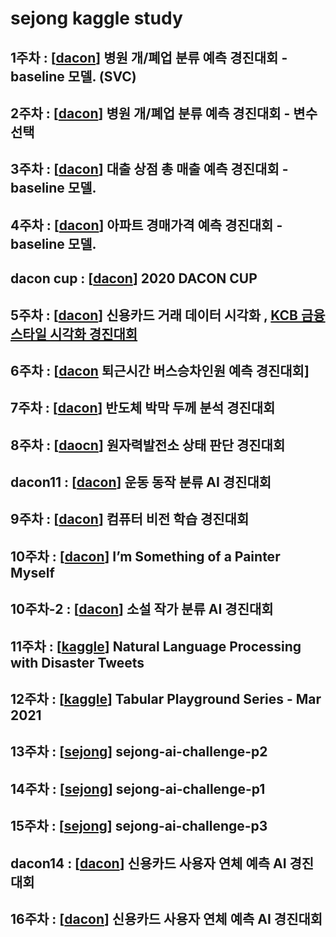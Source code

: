 # sejong kaggle study

## 1주차 : [[dacon](https://dacon.io/competitions/official/9565/overview/)] 병원 개/폐업 분류 예측 경진대회 - baseline 모델. (SVC)

## 2주차 : [[dacon](https://dacon.io/competitions/official/9565/overview/)] 병원 개/폐업 분류 예측 경진대회 - 변수 선택

## 3주차 : [[dacon](https://dacon.io/competitions/official/136/overview/)] 대출 상점 총 매출 예측 경진대회 - baseline 모델.

## 4주차 : [[dacon](https://dacon.io/competitions/official/17801/overview/)] 아파트 경매가격 예측 경진대회 - baseline 모델.

## dacon cup : [[dacon](https://dacon.io/competitions/official/235683/overview/)] 2020 DACON CUP

## 5주차 : [[dacon](https://dacon.io/competitions/official/42473/overview/)] 신용카드 거래 데이터 시각화 , [KCB 금융스타일 시각화 경진대회](https://dacon.io/competitions/official/82407/overview/)

## 6주차 : [[dacon](https://dacon.io/competitions/official/229255/overview/) 퇴근시간 버스승차인원 예측 경진대회]

## 7주차 : [[dacon](https://dacon.io/competitions/official/235554/overview/)] 반도체 박막 두께 분석 경진대회

## 8주차 : [[daocn](https://dacon.io/competitions/official/235551/overview/)] 원자력발전소 상태 판단 경진대회

## dacon11 : [[dacon](https://dacon.io/competitions/official/235689/overview/)] 운동 동작 분류 AI 경진대회

## 9주차 : [[dacon](https://dacon.io/competitions/official/235626/overview/)] 컴퓨터 비전 학습 경진대회

## 10주차 : [[dacon](https://www.kaggle.com/c/gan-getting-started/overview)] I’m Something of a Painter Myself

## 10주차-2 : [[dacon](https://dacon.io/competitions/official/235670/overview/)] 소설 작가 분류 AI 경진대회

## 11주차 : [[kaggle](https://www.kaggle.com/c/nlp-getting-started/overview)] Natural Language Processing with Disaster Tweets  

## 12주차 : [[kaggle](https://www.kaggle.com/c/tabular-playground-series-mar-2021)] Tabular Playground Series - Mar 2021

## 13주차 : [[sejong](https://www.kaggle.com/c/sejong-ai-challenge-p2)] sejong-ai-challenge-p2 

## 14주차 : [[sejong](https://www.kaggle.com/c/sejong-ai-challenge-p1)] sejong-ai-challenge-p1

## 15주차 : [[sejong](https://www.kaggle.com/c/sejong-ai-challenge-p3)] sejong-ai-challenge-p3

## dacon14 : [[dacon](https://dacon.io/competitions/official/235713/overview/description/)] 신용카드 사용자 연체 예측 AI 경진대회

## 16주차 : [[dacon](https://dacon.io/competitions/official/235713/overview/description)] 신용카드 사용자 연체 예측 AI 경진대회